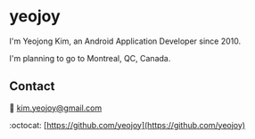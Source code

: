 # yeojoy
I'm Yeojong Kim, an Android Application Developer since 2010.

I'm planning to go to Montreal, QC, Canada.

## Contact

:email: [kim.yeojoy@gmail.com](kim.yeojoy@gmail.com)

:octocat: [https://github.com/yeojoy](https://github.com/yeojoy)


<!--
## Welcome to GitHub Pages

You can use the [editor on GitHub](https://github.com/yeojoy/yeojoy.github.io/edit/master/index.md) to maintain and preview the content for your website in Markdown files.

Whenever you commit to this repository, GitHub Pages will run [Jekyll](https://jekyllrb.com/) to rebuild the pages in your site, from the content in your Markdown files.

### Support or Contact

[Help](./github_help.md)
-->
